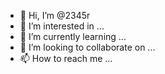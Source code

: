 - 👋 Hi, I’m @2345r
- 👀 I’m interested in ...
- 🌱 I’m currently learning ...
- 💞️ I’m looking to collaborate on ...
- 📫 How to reach me ...

<!---
2345r/2345r is a ✨ special ✨ repository because its `README.md` (this file) appears on your GitHub profile.
You can click the Preview link to take a look at your changes.
--->

